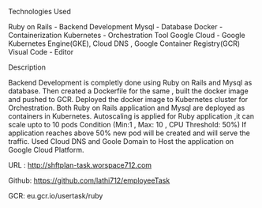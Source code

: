 Technologies Used

Ruby on Rails - Backend Development
Mysql - Database
Docker - Containerization
Kubernetes - Orchestration Tool
Google Cloud - Google Kubernetes Engine(GKE), Cloud DNS , Google Container Registry(GCR)
Visual Code - Editor


Description

Backend Development is completly done using Ruby on Rails and Mysql as database.
Then created a Dockerfile for the same , built the docker image and pushed to GCR.
Deployed the docker image to Kubernetes cluster for Orchestration.
Both Ruby on Rails application and Mysql are deployed as containers in Kubernetes.
Autoscaling is applied for Ruby application ,it can scale upto to 10 pods 
Condition (Min:1 , Max: 10 , CPU Threshold: 50%)
If application reaches above 50% new pod will be created and will serve the traffic.
Used Cloud DNS and Goole Domain to Host the application on Google Cloud Platform.

URL : http://shftplan-task.worspace712.com

Github: https://github.com/lathi712/employeeTask

GCR: eu.gcr.io/usertask/ruby
